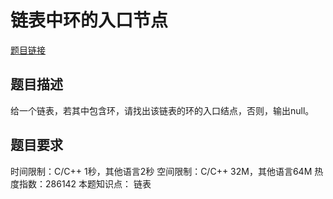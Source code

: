 # 链表中环的入口节点
[题目链接](https://www.nowcoder.com/practice/253d2c59ec3e4bc68da16833f79a38e4?tpId=13&tqId=11208&tPage=1&rp=1&ru=/ta/coding-interviews&qru=/ta/coding-interviews/question-ranking)

## 题目描述
给一个链表，若其中包含环，请找出该链表的环的入口结点，否则，输出null。

## 题目要求
 时间限制：C/C++ 1秒，其他语言2秒 空间限制：C/C++ 32M，其他语言64M 热度指数：286142
本题知识点： 链表 